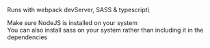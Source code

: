Runs with webpack devServer, SASS & typescript\

Make sure NodeJS is installed on your system\
You can also install sass on your system rather than including it in the dependencies
